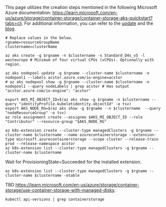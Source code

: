 This page utilizes the creation steps mentioned in the following Microsoft Azure documentation: https://learn.microsoft.com/en-us/azure/storage/container-storage/container-storage-aks-quickstart?tabs=cli. For additional information, you can refer to the [update](https://azure.microsoft.com/en-us/updates/public-preview-azure-container-storage/) and the [blog](https://azure.microsoft.com/en-us/blog/transforming-containerized-applications-with-azure-container-storage-now-in-preview/).

```
# Replace values in the below.
rgname=resourceGroupName
clustername=clusterName
```

```
az aks create -g $rgname -n $clustername -s Standard_D4s_v5 -l westeurope # Minimum of four virtual CPUs (vCPUs). Optionally with region.

az aks nodepool update -g $rgname --cluster-name $clustername -n nodepool1 --labels acstor.azure.com/io-engine=acstor
# az aks nodepool show -g $rgname --cluster-name $clustername -n nodepool1 --query nodeLabels | grep acstor # Has output "acstor.azure.com/io-engine": "acstor"

export AKS_MI_OBJECT_ID=$(az aks show -g $rgname -n $clustername --query "identityProfile.kubeletidentity.objectId" -o tsv)
export AKS_NODE_RG=$(az aks show -g $rgname --n $clustername  --query "nodeResourceGroup" -o tsv)
az role assignment create --assignee $AKS_MI_OBJECT_ID --role "Contributor" --resource-group "$AKS_NODE_RG"

az k8s-extension create --cluster-type managedClusters -g $rgname --cluster-name $clustername --name azurecontainerstorage --extension-type microsoft.azurecontainerstorage --scope cluster --release-train prod --release-namespace acstor
az k8s-extension list --cluster-type managedClusters -g $rgname --cluster-name $clustername
```

Wait for ProvisioningState=Succeeded for the installed extension.

```
az k8s-extension list --cluster-type managedClusters -g $rgname --cluster-name $clustername -otable
```

TBD https://learn.microsoft.com/en-us/azure/storage/container-storage/use-container-storage-with-managed-disks:
```
kubectl api-versions | grep containerstorage
```
